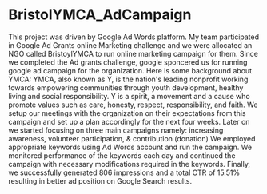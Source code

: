 # BristolYMCA_AdCampaign
This project was driven by Google Ad Words platform. My team participated in Google Ad Grants online Marketing challenge and we were allocated an NGO called BristoylYMCA to run online marketing campaign for them. Since we completed the Ad grants challenge, google sponcered us for running google ad campaign for the organization.
Here is some background about YMCA: YMCA, also known as Y, is the nation's leading nonprofit working towards empowering communities through youth development, healthy living and social responsibility. Y is a spirit, a movement and a cause who promote values such as care, honesty, respect, responsibility, and faith.
We setup our meetings with the organization on their expectations from this campaign and set up a plan accordingly for the next four weeks.
Later on we started focusing on three main campaigns namely: increasing awareness, volunteer participation, & contribution (donation)
We employed appropriate keywords using Ad Words account and run the campaign.
We monitored performance of the keywords each day and continued the campaign with necessary modifications required in the keywords.
Finally, we successfully generated 806 impressions and a total CTR of 15.51% resulting in better ad position on Google Search results.
